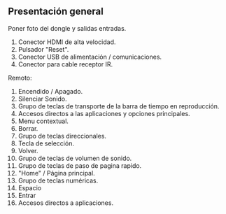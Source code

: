 ## Presentación general

Poner foto del dongle y salidas entradas.

1. Conector HDMI de alta velocidad.
2. Pulsador "Reset".
3. Conector USB de alimentación / comunicaciones.
4. Conector para cable receptor IR.


Remoto:

1. Encendido / Apagado.
2. Silenciar Sonido.
3. Grupo de teclas de transporte de la barra de tiempo en reproducción.
4. Accesos directos a las aplicaciones y opciones principales.
5. Menu contextual.
6. Borrar.
7. Grupo de teclas direccionales.
8. Tecla de selección.
9. Volver.
10. Grupo de teclas de volumen de sonido.
11. Grupo de teclas de paso de pagina rapido.
12. "Home" / Página principal.
13. Grupo de teclas numéricas.
14. Espacio
15. Entrar
16. Accesos directos a aplicaciones.
